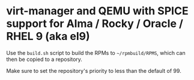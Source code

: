 
# virt-manager and QEMU with SPICE support for Alma / Rocky / Oracle / RHEL 9 (aka el9)

Use the `build.sh` script to build the RPMs to `~/rpmbuild/RPMS`, which can then be copied to a repository.

Make sure to set the repository's priority to less than the default of 99.